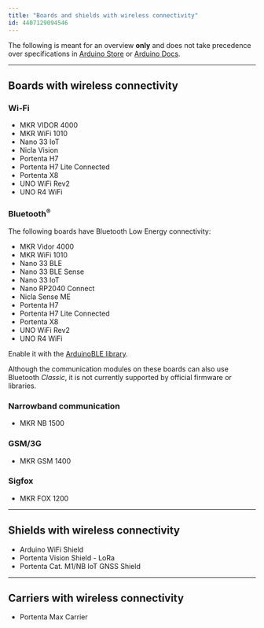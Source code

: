 ```yaml
---
title: "Boards and shields with wireless connectivity"
id: 4407129094546
---
```


The following is meant for an overview **only** and does not take precedence over specifications in [Arduino Store](https://store.arduino.cc/) or [Arduino Docs](https://docs.arduino.cc/).

---

## Boards with wireless connectivity

### Wi-Fi

* MKR VIDOR 4000
* MKR WiFi 1010
* Nano 33 IoT
* Nicla Vision
* Portenta H7
* Portenta H7 Lite Connected
* Portenta X8
* UNO WiFi Rev2
* UNO R4 WiFi

### Bluetooth<sup>®</sup>

The following boards have Bluetooth Low Energy connectivity:

* MKR Vidor 4000
* MKR WiFi 1010
* Nano 33 BLE
* Nano 33 BLE Sense
* Nano 33 IoT
* Nano RP2040 Connect
* Nicla Sense ME
* Portenta H7
* Portenta H7 Lite Connected
* Portenta X8
* UNO WiFi Rev2
* UNO R4 WiFi

Enable it with the [ArduinoBLE library](https://www.arduino.cc/reference/en/libraries/arduinoble/).

Although the communication modules on these boards can also use Bluetooth _Classic_, it is not currently supported by official firmware or libraries.

### Narrowband communication

* MKR NB 1500

### GSM/3G

* MKR GSM 1400

### Sigfox

* MKR FOX 1200

---

## Shields with wireless connectivity

* Arduino WiFi Shield
* Portenta Vision Shield - LoRa
* Portenta Cat. M1/NB IoT GNSS Shield

---

## Carriers with wireless connectivity

* Portenta Max Carrier
